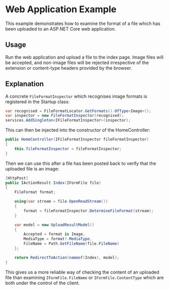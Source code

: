 Web Application Example
===========================

This example demonstrates how to examine the format of a file which has been uploaded to an ASP.NET Core web application.

Usage
-----

Run the web application and upload a file to the index page.  Image files will be accepted, and non-image files will be rejected irrespective of the extension or content-type headers provided by the browser.

Explanation
-----------

A concrete ```FileFormatInspector``` which recognises image formats is registered in the Startup class:

```cs
var recognised = FileFormatLocator.GetFormats().OfType<Image>();
var inspector = new FileFormatInspector(recognised);
services.AddSingleton<IFileFormatInspector>(inspector);
```

This can then be injected into the constructor of the HomeController:

```cs
public HomeController(IFileFormatInspector fileFormatInspector)
{
    this.fileFormatInspector = fileFormatInspector;
}
```
Then we can use this after a file has been posted back to verify that the uploaded file is an image:

```cs
[HttpPost]
public IActionResult Index(IFormFile file)
{
    FileFormat format;

    using(var stream = file.OpenReadStream())
    {
        format = fileFormatInspector.DetermineFileFormat(stream);
    }

    var model = new UploadResultModel()
    {
        Accepted = format is Image,
        MediaType = format?.MediaType,
        FileName = Path.GetFileName(file.FileName)
    };

    return RedirectToAction(nameof(Index), model);
}
```

This gives us a more reliable way of checking the content of an uploaded file than examining ```IFormFile.FileName``` or ```IFormFile.ContentType``` which are both under the control of the client.